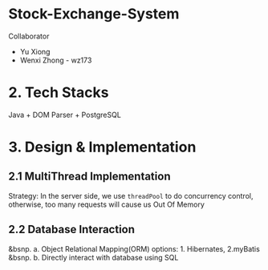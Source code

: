 # Stock-Exchange-System

Collaborator
* Yu Xiong
* Wenxi Zhong - wz173

# 2. Tech Stacks
Java + DOM Parser + PostgreSQL


# 3. Design & Implementation

## 2.1 MultiThread Implementation

Strategy: In the server side, we use `threadPool` to do concurrency control, otherwise, too many requests will cause us Out Of Memory


## 2.2 Database Interaction
&bsnp. a. Object Relational Mapping(ORM) options: 1. Hibernates, 2.myBatis 
&bsnp. b. Directly interact with database using SQL 
